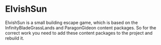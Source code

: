 # ElvishSun

ElvishSun is a small building escape game, which is based on the InfinityBladeGrassLands and ParagonGideon content packages.
So for the correct work you need to add these content packages to the project and rebuild it.
